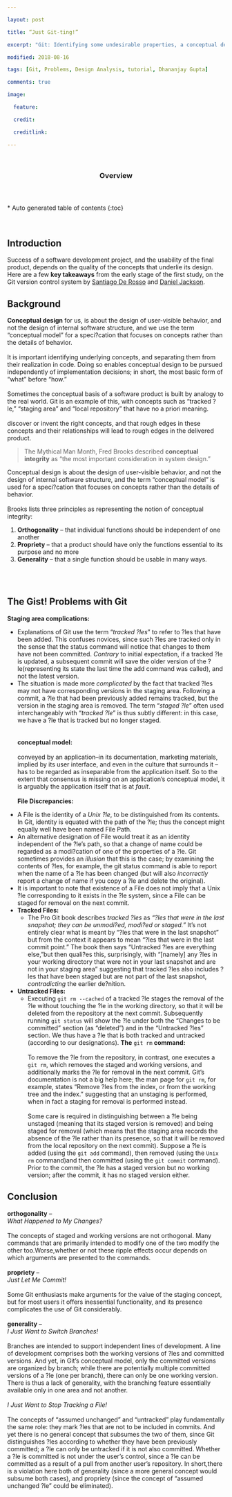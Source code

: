 ```yaml
---

layout: post

title: “Just Git-ting!”

excerpt: "Git: Identifying some undesirable properties, a conceptual design analysis "

modified: 2018-08-16

tags: [Git, Problems, Design Analysis, tutorial, Dhananjay Gupta]

comments: true

image:

  feature: 

  credit: 

  creditlink: 

---
```


 

<section id="table-of-contents" class="toc">
  <header>
    <h3>Overview</h3>
  </header>
<div id="drawer" markdown="1">
*  Auto generated table of contents
{:toc}
</div>
</section><!-- /#table-of-contents -->

 

Introduction
------------

Success of a software development project, and the usability of the final product, depends on the quality of the concepts that underlie its design. Here are a few **key takeaways** from the early stage of the first study, on the Git version control system by [Santiago De Rosso](https://spderosso.github.io/) and [Daniel Jackson](https://en.wikipedia.org/wiki/Daniel_Jackson_(computer_scientist)).

Background
----------

**Conceptual design** for us, is about the design of user-visible behavior, and not the design of internal software structure, and we use the term “conceptual model” for a speci?cation that focuses on concepts rather than the details of behavior. <br/><br/>
It is important identifying underlying concepts, and separating them from their realization in code. Doing so enables conceptual design to be pursued independently of implementation decisions; in short, the most basic form of “what” before “how.” <br/><br/>
Sometimes the conceptual basis of a software product is built by analogy to the real world. Git is an example of this, with concepts such as “tracked ?le,” “staging area” and “local repository” that have no a priori meaning. <br/><br/>
discover or invent the right concepts, and that rough edges in these concepts and their relationships will lead to rough edges in the delivered product.


>   The Mythical Man Month, Fred Brooks described **conceptual integrity** as “the most important consideration in system design.”


Conceptual design is about the design of user-visible behavior, and not the design of internal software structure, and the term “conceptual model” is used for a speci?cation that focuses on concepts rather than the details of behavior. <br/><br/>
Brooks lists three principles as representing the notion of conceptual integrity: 

1. **Orthogonality** – that individual functions should be independent of one another
2. **Propriety** – that a product should have only the functions essential to its purpose and no more
3. **Generality** – that a single function should be usable in many ways.

<br/><br/>

The Gist! Problems with Git
---------------------------

**Staging area complications:**
- Explanations of Git use the term “*tracked ?les*” to refer to ?les that have been added. This confuses novices, since such ?les are tracked only in the sense that the status command will notice that changes to them have not been committed. *Contrary* to initial expectation, if a tracked ?le is updated, a subsequent commit will save the older version of the ?le(representing its state the last time the add command was called), and not the latest version.
- The situation is made more *complicated* by the fact that tracked ?les may not have corresponding versions in the staging area. Following a commit, a ?le that had been previously added remains tracked, but the version in the staging area is removed. The term “*staged ?le*” often used interchangeably with “*tracked ?le*” is thus subtly different: in this case, we have a ?le that is tracked but no longer staged.  
<br/><br/>
**conceptual model:** <br/><br/>
conveyed by an application–in its documentation, marketing materials, implied by its user interface, and even in the culture that surrounds it – has to be regarded as inseparable from the application itself. So to the extent that consensus is missing on an application’s conceptual model, it is arguably the application itself that is at *fault*. 
<br/><br/>
**File Discrepancies:**
+ A File is the identity of a *Unix ?le*, to be distinguished from its contents. In Git, identity is equated with the path of the ?le; thus the concept might equally well have been named File Path.
+ An alternative designation of File would treat it as an identity independent of the ?le’s path, so that a change of name could be regarded as a modi?cation of one of the properties of a ?le. Git sometimes provides an *illusion* that this is the case; by examining the contents of ?les, for example, the git status command is able to report when the name of a ?le has been changed (but will also *incorrectly* report a change of name if you copy a ?le and delete the original).
+ It is important to note that existence of a File does not imply that a Unix ?le corresponding to it exists in the ?le system, since a File can be staged for removal on the next commit.
+ **Tracked Files:**
  - The Pro Git book describes *tracked ?les* as *“?les that were in the last snapshot; they can be unmodi?ed, modi?ed or staged.”* It’s not entirely clear what is meant by “?les that were in the last snapshot” but from the context it appears to mean “?les that were in the last commit point.” The book then says “Untracked ?les are everything else,”but then quali?es this, surprisingly, with “[namely] any ?les in your working directory that were not in your last snapshot and are not in your staging area” suggesting that tracked ?les also includes ?les that have been staged but are not part of the last snapshot, *contradicting* the earlier de?nition.
+ **Untracked Files:**
  - Executing `git rm --cached` of a tracked ?le stages the removal of the ?le without touching the ?le in the working directory, so that it will be deleted from the repository at the next commit. Subsequently running `git status` will show the ?le under both the “Changes to be committed” section (as “deleted”) and in the “Untracked ?les” section. We thus have a ?le that is both tracked and untracked (according to our designations).
**The** `git rm` **command:** <br/><br/>
To remove the ?le from the repository, in contrast, one executes a `git rm`, which removes the staged and working versions, and additionally marks the ?le for removal in the next commit. Git’s documentation is not a big help here; the man page for `git rm`, for example, states “Remove ?les from the index, or from the working tree and the index.” suggesting that an unstaging is performed, when in fact a staging for removal is performed instead. <br/><br/>
Some care is required in distinguishing between a ?le being unstaged (meaning that its staged version is removed) and being staged for removal (which means that the staging area records the absence of the ?le rather than its presence, so that it will be removed from the local repository on the next commit). Suppose a ?le is added (using the `git add` command), then removed (using the `Unix rm` command)and then committed (using the `git commit` command). Prior to the commit, the ?le has a staged version but no working version; after the commit, it has no staged version either.      

Conclusion
----------

**orthogonality** – <br/>
*What Happened to My Changes?* <br/><br/>
The concepts of staged and working versions are not orthogonal. Many commands that are primarily intended to modify one of the two modify the other too.Worse,whether or not these ripple effects occur depends on which arguments are presented to the commands. <br/><br/> 
**propriety** – <br/> 
*Just Let Me Commit!* <br/><br/> 
Some Git enthusiasts make arguments for the value of the staging concept, but for most users it offers inessential functionality, and its presence complicates the use of Git considerably. <br/><br/>
**generality** – <br/>
*I Just Want to Switch Branches!* <br/><br/>
Branches are intended to support independent lines of development. A line of development comprises both the working versions of ?les and committed versions. And yet, in Git’s conceptual model, only the committed versions are organized by branch; while there are potentially multiple committed versions of a ?le (one per branch), there can only be one working version. There is thus a lack of generality, with the branching feature essentially available only in one area and not another. <br/><br/> 
*I Just Want to Stop Tracking a File!* <br/><br/>
The concepts of “assumed unchanged” and “untracked” play fundamentally the same role: they mark ?les that are not to be included in commits. And yet there is no general concept that subsumes the two of them, since Git distinguishes ?les according to whether they have been previously committed; a ?le can only be untracked if it is not also committed. Whether a ?le is committed is not under the user’s control, since a ?le can be committed as a result of a pull from another user’s repository. In short,there is a violation here both of generality (since a more general concept would subsume both cases), and propriety (since the concept of “assumed unchanged ?le” could be eliminated).
